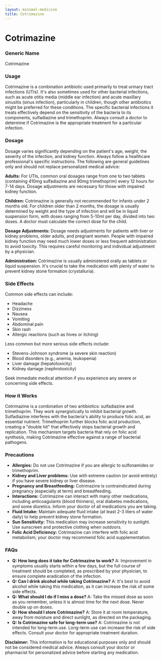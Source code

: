```yaml
---
layout: minimal-medicine
title: Cotrimazine
---
```


# Cotrimazine
### Generic Name
Cotrimazine

### Usage
Cotrimazine is a combination antibiotic used primarily to treat urinary tract infections (UTIs).  It's also sometimes used for other bacterial infections, such as acute otitis media (middle ear infection) and acute maxillary sinusitis (sinus infection), particularly in children, though other antibiotics might be preferred for these conditions.  The specific bacterial infections it treats effectively depend on the sensitivity of the bacteria to its components, sulfadiazine and trimethoprim.  Always consult a doctor to determine if Cotrimazine is the appropriate treatment for a particular infection.

### Dosage
Dosage varies significantly depending on the patient's age, weight, the severity of the infection, and kidney function.  Always follow a healthcare professional's specific instructions.  The following are general guidelines only and should not replace personalized medical advice:

**Adults:**  For UTIs, common oral dosages range from one to two tablets (containing 410mg sulfadiazine and 90mg trimethoprim) every 12 hours for 7-14 days.  Dosage adjustments are necessary for those with impaired kidney function.

**Children:** Cotrimazine is generally not recommended for infants under 2 months old. For children older than 2 months, the dosage is usually determined by weight and the type of infection and will be in liquid suspension form, with doses ranging from 5-10ml per day, divided into two doses.  A doctor must calculate the correct dose for the child.

**Dosage Adjustments:**  Dosage needs adjustments for patients with liver or kidney problems, older adults, and pregnant women.  People with impaired kidney function may need much lower doses or less frequent administration to avoid toxicity. This requires careful monitoring and individual adjustment by a physician. 

**Administration:** Cotrimazine is usually administered orally as tablets or liquid suspension.  It's crucial to take the medication with plenty of water to prevent kidney stone formation (crystalluria).

### Side Effects
Common side effects can include:

*   Headache
*   Dizziness
*   Nausea
*   Vomiting
*   Abdominal pain
*   Skin rash
*   Allergic reactions (such as hives or itching)

Less common but more serious side effects include:

*   Stevens-Johnson syndrome (a severe skin reaction)
*   Blood disorders (e.g., anemia, leukopenia)
*   Liver damage (hepatotoxicity)
*   Kidney damage (nephrotoxicity)

Seek immediate medical attention if you experience any severe or concerning side effects.

### How it Works
Cotrimazine is a combination of two antibiotics: sulfadiazine and trimethoprim.  They work synergistically to inhibit bacterial growth. Sulfadiazine interferes with the bacteria's ability to produce folic acid, an essential nutrient. Trimethoprim further blocks folic acid production, creating a "double hit" that effectively stops bacterial growth and replication. This mechanism targets bacteria that rely on folic acid synthesis, making Cotrimazine effective against a range of bacterial pathogens.


### Precautions
*   **Allergies:**  Do not use Cotrimazine if you are allergic to sulfonamides or trimethoprim.
*   **Kidney and Liver problems:** Use with extreme caution (or avoid entirely) if you have severe kidney or liver disease.
*   **Pregnancy and Breastfeeding:** Cotrimazine is contraindicated during pregnancy (especially at term) and breastfeeding.
*   **Interactions:** Cotrimazine can interact with many other medications, including anticoagulants (blood thinners), oral diabetes medications, and some diuretics.  Inform your doctor of all medications you are taking.
*   **Fluid Intake:** Maintain adequate fluid intake (at least 2-3 liters of water daily) to help prevent kidney stone formation.
*   **Sun Sensitivity:** This medication may increase sensitivity to sunlight.  Use sunscreen and protective clothing when outdoors.
*   **Folic Acid Deficiency:**  Cotrimazine can interfere with folic acid metabolism; your doctor may recommend folic acid supplementation.

### FAQs

*   **Q: How long does it take for Cotrimazine to work?**  A:  Improvement in symptoms usually starts within a few days, but the full course of treatment should be completed, as prescribed by your physician, to ensure complete eradication of the infection.
*   **Q: Can I drink alcohol while taking Cotrimazine?**  A:  It's best to avoid alcohol while taking this medication, as it can increase the risk of some side effects.
*   **Q: What should I do if I miss a dose?** A: Take the missed dose as soon as you remember, unless it is almost time for the next dose.  Never double up on doses.
*   **Q: How should I store Cotrimazine?** A: Store it at room temperature, away from moisture and direct sunlight, as directed on the packaging.
*   **Q: Is Cotrimazine safe for long-term use?** A:  Cotrimazine is not intended for long-term use.  Long-term use can increase the risk of side effects. Consult your doctor for appropriate treatment duration.


**Disclaimer:** This information is for educational purposes only and should not be considered medical advice. Always consult your doctor or pharmacist for personalized advice before starting any medication.
